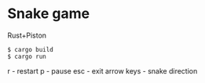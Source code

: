 # Snake game

Rust+Piston

```
$ cargo build
$ cargo run
```


r - restart
p - pause
esc - exit
arrow keys - snake direction